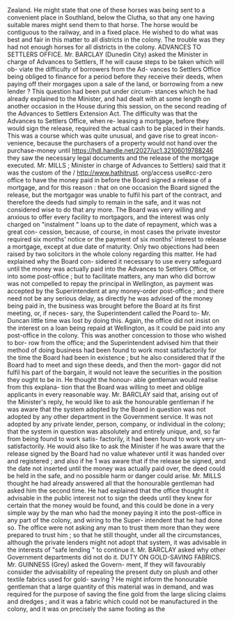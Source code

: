 Zealand. He might state that one of these horses was being sent to a convenient place in Southland, below the Clutha, so that any one having suitable mares might send them to that horse. The horse would be contiguous to the railway, and in a fixed place. He wished to do what was best and fair in this matter to all districts in the colony. The trouble was they had not enough horses for all districts in the colony. ADVANCES TO SETTLERS OFFICE. Mr. BARCLAY (Dunedin City) asked the Minister in charge of Advances to Settlers, If he will cause steps to be taken which will ob- viate the difficulty of borrowers from the Ad- vances to Settlers Office being obliged to finance for a period before they receive their deeds, when paying off their morgages upon a sale of the land, or borrowing from a new lender ? This question had been put under circum- stances which he had already explained to the Minister, and had dealt with at some length on another occasion in the House during this session, on the second reading of the Advances to Settlers Extension Act. The difficulty was that the Advances to Settlers Office, when re- leasing a mortgage, before they would sign the release, required the actual cash to be placed in their hands. This was a course which was quite unusual, and gave rise to great incon- venience, because the purchasers of a property would not hand over the purchase-money until https://hdl.handle.net/2027/uc1.32106019788246 they saw the necessary legal documents and the release of the mortgage executed. Mr. MILLS ; Minister in charge of Advances to Settlers) said that it was the custom of the / http://www.hathitrust. org/access use#cc-zero office to have the money paid in before the Board signed a release of a mortgage, and for this reason : that on one occasion the Board signed the release, but the mortgagor was unable to fulfil his part of the contract, and therefore the deeds had simply to remain in the safe, and it was not considered wise to do that any more. The Board was very willing and anxious to offer every facility to mortgagors, and the interest was only charged on "instalment " loans up to the date of repayment, which was a great con- cession, because, of course, in most cases the private investor required six months' notice or the payment of six months' interest to release a mortgage, except at due date of maturity. Only two objections had been raised by two solicitors in the whole colony regarding this matter. He had explained why the Board con- sidered it necessary to use every safeguard until the money was actually paid into the Advances to Settlers Office, or into some post-office ; but to facilitate matters, any man who did borrow was not compelled to repay the principal in Wellington, as payment was accepted by the Superintendent at any money-order post-office ; and there need not be any serious delay, as directly he was advised of the money being paid in, the business was brought before the Board at its first meeting, or, if neces- sary, the Superintendent called the Poard to- Mr. Duncan little time was lost by doing this. Again, the office did not insist on the interest on a loan being repaid at Wellington, as it could be paid into any post-office in the colony. This was another concession to those who wished to bor- row from the office; and the Superintendent advised him that their method of doing business had been found to work most satisfactorily for the time the Board had been in existence ; but he also considered that if the Board had to meet and sign these deeds, and then the mort- gagor did not fulfil his part of the bargain, it would not leave the securities in the position they ought to be in. He thought the honour- <!-- PageHeader="1" --> able gentleman would realise from this explana- tion that the Board was willing to meet and oblige applicants in every reasonable way. Mr. BARCLAY said that, arising out of the Minister's reply, he would like to ask the honourable gentleman if he was aware that the system adopted by the Board in question was not adopted by any other department in the Government service. It was not adopted by any private lender, person, company, or individual in the colony; that the system in question was absolutely and entirely unique, and, so far from being found to work satis- factorily, it had been found to work very un- <!-- PageHeader="1" --> satisfactorily. He would also like to ask the Minister if he was aware that the release signed by the Board had no value whatever until it was handed over and registered ; and also if he 1 was aware that if the release be signed, and the date not inserted until the money was actually paid over, the deed could be held in the safe, and no possible harm or danger could arise. Mr. MILLS thought he had already answered all that the honourable gentleman had asked him the second time. He had explained that the office thought it advisable in the public interest not to sign the deeds until they knew for certain that the money would be found, and this could be done in a very simple way by the man who had the money paying it into the post-office in any part of the colony, and wiring to the Super- intendent that he had done so. The office were not asking any man to trust them more than they were prepared to trust him ; so that he still thought, under all the circumstances, although the private lenders might not adopt that system, it was advisable in the interests of "safe lending " to continue it. Mr. BARCLAY asked why other Government departments did not do it. DUTY ON GOLD-SAVING FABRICS. Mr. GUINNESS (Grey) asked the Govern- ment, If they will favourably consider the advisability of repealing the present duty on plush and other textile fabrics used for gold- saving ? He might inform the honourable gentleman that a large quantity of this material was in demand, and was required for the purpose of saving the fine gold from the large slicing claims and dredges ; and it was a fabric which could not be manufactured in the colony, and it was on precisely the same footing as the 